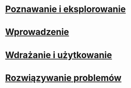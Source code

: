 # [Poznawanie i eksplorowanie](/intune/understand-explore/introduction-to-microsoft-intune.md)
# [Wprowadzenie](/intune/get-started/what-to-know-before-you-start-microsoft-intune)
# [Wdrażanie i użytkowanie](/intune/deploy-use/overview-of-device-and-app-lifecycles-in-microsoft-intune)
# [Rozwiązywanie problemów](/intune/troubleshoot/general-troubleshooting-tips-for-microsoft-intune)


<!--HONumber=Jun16_HO3-->



